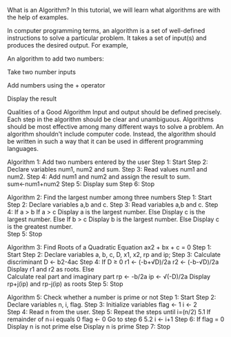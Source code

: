 What is an Algorithm?
In this tutorial, we will learn what algorithms are with the help of examples.

In computer programming terms, an algorithm is a set of well-defined instructions to solve a particular problem. It takes a set of input(s) and produces the desired output. For example,

An algorithm to add two numbers:

Take two number inputs

Add numbers using the + operator

Display the result


Qualities of a Good Algorithm
Input and output should be defined precisely.
Each step in the algorithm should be clear and unambiguous.
Algorithms should be most effective among many different ways to solve a problem.
An algorithm shouldn't include computer code. Instead, the algorithm should be written in such a way that it can be used in different programming languages.


Algorithm 1: Add two numbers entered by the user
Step 1: Start
Step 2: Declare variables num1, num2 and sum. 
Step 3: Read values num1 and num2. 
Step 4: Add num1 and num2 and assign the result to sum.
        sum←num1+num2 
Step 5: Display sum 
Step 6: Stop


Algorithm 2: Find the largest number among three numbers
Step 1: Start
Step 2: Declare variables a,b and c.
Step 3: Read variables a,b and c.
Step 4: If a > b
           If a > c
              Display a is the largest number.
           Else
              Display c is the largest number.
        Else
           If b > c
              Display b is the largest number.
           Else
              Display c is the greatest number.  
Step 5: Stop


Algorithm 3: Find Roots of a Quadratic Equation ax2 + bx + c = 0
Step 1: Start
Step 2: Declare variables a, b, c, D, x1, x2, rp and ip;
Step 3: Calculate discriminant
         D ← b2-4ac
Step 4: If D ≥ 0
              r1 ← (-b+√D)/2a
              r2 ← (-b-√D)/2a 
              Display r1 and r2 as roots.
        Else     
              Calculate real part and imaginary part
              rp ← -b/2a
              ip ← √(-D)/2a
              Display rp+j(ip) and rp-j(ip) as roots
Step 5: Stop             



Algorithm 5: Check whether a number is prime or not
Step 1: Start
Step 2: Declare variables n, i, flag.
Step 3: Initialize variables
        flag ← 1
        i ← 2  
Step 4: Read n from the user.
Step 5: Repeat the steps until i=(n/2)
     5.1 If remainder of n÷i equals 0
            flag ← 0
            Go to step 6
     5.2 i ← i+1
Step 6: If flag = 0
           Display n is not prime
        else
           Display n is prime
Step 7: Stop 